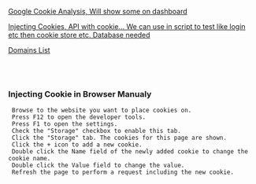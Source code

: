 [Google Cookie Analysis, Will show some on dashboard](https://www.optimizesmart.com/google-analytics-cookies-ultimate-guide/)

[Injecting Cookies, API with cookie... We can use in script to test like login etc then cookie store etc. Database needed](https://stackoverflow.com/questions/4349147/python-create-cookies-and-then-load-a-page-with-the-cookies)

[Domains List](https://www.key-systems.net/en/domains)

</br></br>

























### Injecting Cookie in Browser Manualy
     Browse to the website you want to place cookies on.
     Press F12 to open the developer tools.
     Press F1 to open the settings.
     Check the "Storage" checkbox to enable this tab.
     Click the "Storage" tab. The cookies for this page are shown.
     Click the + icon to add a new cookie.
     Double click the Name field of the newly added cookie to change the cookie name.
     Double click the Value field to change the value.
     Refresh the page to perform a request including the new cookie.
